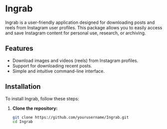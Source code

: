 # Ingrab

Ingrab is a user-friendly application designed for downloading posts and reels from Instagram user profiles. This package allows you to easily access and save Instagram content for personal use, research, or archiving.

## Features

- Download images and videos (reels) from Instagram profiles.
- Support for downloading recent posts.
- Simple and intuitive command-line interface.

## Installation

To install Ingrab, follow these steps:

1. **Clone the repository:**

   ```bash
   git clone https://github.com/yourusername/Ingrab.git
   cd Ingrab
